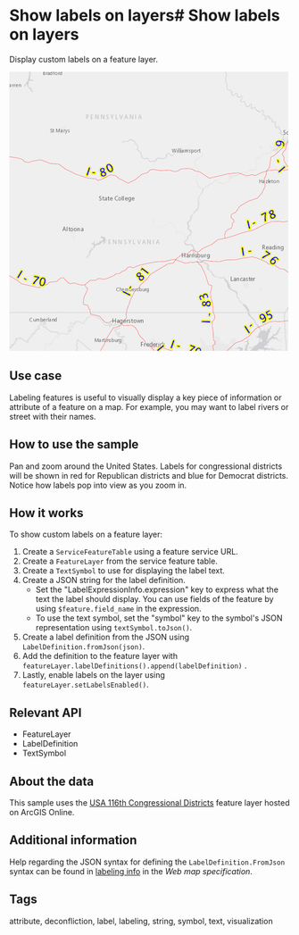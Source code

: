 # Show labels on layers# Show labels on layers

Display custom labels on a feature layer.

![](screenshot.png)

## Use case

Labeling features is useful to visually display a key piece of information or attribute of a feature on a map. For example, you may want to label rivers or street with their names.

## How to use the sample

Pan and zoom around the United States. Labels for congressional districts will be shown in red for Republican districts and blue for Democrat districts. Notice how labels pop into view as you zoom in.

## How it works

To show custom labels on a feature layer:

1. Create a `ServiceFeatureTable` using a feature service URL.
2. Create a `FeatureLayer` from the service feature table.
3. Create a `TextSymbol` to use for displaying the label text.
4. Create a JSON string for the label definition.
    * Set the "LabelExpressionInfo.expression" key to express what the text the label should display. You can use fields of the feature by using `$feature.field_name` in the expression.
    * To use the text symbol, set the "symbol" key to the symbol's JSON representation using `textSymbol.toJson()`.
5. Create a label definition from the JSON using `LabelDefinition.fromJson(json)`.
6. Add the definition to the feature layer with `featureLayer.labelDefinitions().append(labelDefinition)` .
7. Lastly, enable labels on the layer using `featureLayer.setLabelsEnabled()`.

## Relevant API

* FeatureLayer
* LabelDefinition
* TextSymbol

## About the data

This sample uses the [USA 116th Congressional Districts](https://www.arcgis.com/home/item.html?id=cc6a869374434bee9fefad45e291b779) feature layer hosted on ArcGIS Online.

## Additional information

Help regarding the JSON syntax for defining the `LabelDefinition.FromJson` syntax can be found in [labeling info](https://developers.arcgis.com/web-map-specification/objects/labelingInfo/) in the *Web map specification*.

## Tags

attribute, deconfliction, label, labeling, string, symbol, text, visualization